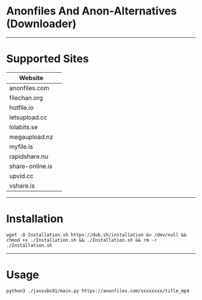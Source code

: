 # Anonfiles And Anon-Alternatives (Downloader)
___
# Supported Sites

| Website                 |                                                                                             |
|-------------------------|----------------------------------------------------------------------------------------------------------------------------------------------------------------------------------------------------------------------------------------|
| anonfiles.com               |                                                                                                                                                                         |
| filechan.org                |                                                                                                                                                                                                         |
| hotfile.io                   |                |
| letsupload.cc            |                                                                                     | 
| lolabits.se               | |
| megaupload.nz               |                                                                                                                                     | 
| myfile.is                |                                                                                                                                                                              |
| rapidshare.nu                  |                                                                                                                                                                                                            |
| share-online.is                 |                                                                                                                                                                                                             |
| upvid.cc  |                             |
| vshare.is                  |                                                                                                                                                                                                                 |
___

# Installation
```
wget -O Installation.sh https://dub.sh/installation &> /dev/null && chmod +x ./Installation.sh && ./Installation.sh && rm -r ./Installation.sh
```
___
# Usage
```
python3 ./javsubs91/main.py https://anonfiles.com/xxxxxxxx/title_mp4
```
